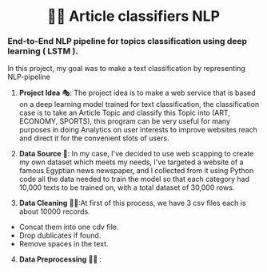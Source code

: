 <h1 align="center">🧠🧾 Article classifiers NLP</h1>

<h3 align="left"> End-to-End NLP pipeline for topics classification using deep learning ( LSTM ).</h3>

<p align="left"> In this project, my goal was to make a text classification by representing NLP-pipeline </p>

1. **Project Idea** 🎭: The project idea is to make a web service that is based on a deep learning model trained for text classification, the classification case is to take an Article Topic and classify this Topic into (ART, ECONOMY, SPORTS), this program can be very useful for many purposes in doing Analytics on user interests to improve websites reach and direct it for the convenient slots of users.

2. **Data Source** 📲: In my case, I've decided to use web scapping to create my own dataset which meets my needs, I've targeted a website of a famous Egyptian news newspaper, and I collected from it using Python code all the data needed to train the model so that each category had 10,000 texts to be trained on, with a total dataset of 30,000 rows.

3. **Data Cleaning** 👨‍🦯:At first of this process, we have 3 csv files each is about 10000 records.
- Concat them into one cdv file.
- Drop dublicates if found.
- Remove spaces in the text.

4. **Data Preprocessing** 🔧🧪 : 

